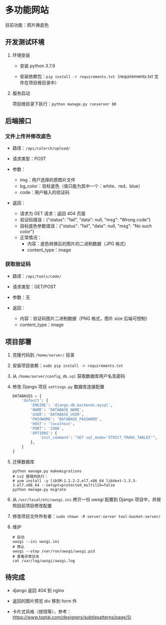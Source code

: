 # 多功能网站

目前功能：照片换底色

## 开发测试环境

1. 环境安装

   - 安装 python 3.7.9

   - 安装依赖包：`pip install -r requirements.txt`（requirements.txt 文件在项目根目录中）

2. 服务启动

   项目根目录下执行：`python manage.py runserver 80`

## 后端接口

### 文件上传并修改底色

- 路径：`/api/colorch/upload/`

- 请求类型：POST

- 参数：

  - img：用户选择的原图片文件
  - bg_color：目标底色（值只能为其中一个：white、red、blue）
  - code：用户输入的验证码

- 返回：

  - 请求为 GET 请求：返回 404 页面
  - 验证码错误：{"status": "fail", "data": null, "msg": "Wrong code"}
  - 目标底色参数错误：{"status": "fail", "data": null, "msg": "No such color"}
  - 正常情况：
    - 内容：底色转换后的图片的二进制数据（JPG 格式）
    - content_type：image

### 获取验证码

- 路径：`/api/tools/code/`

- 请求类型：GET/POST

- 参数：无

- 返回：

  - 内容：验证码图片二进制数据（PNG 格式，图片 size 后端可控制）
  - content_type：image

## 项目部署

1. 克隆代码到 `/home/server/` 目录

2. 安装项目依赖：`sudo pip install -r requirements.txt`

3. 从 `/home/server/config_db.sql` 获取数据库用户名及密码

4. 修改 Django 项目 `settings.py` 数据库连接配置

   ```python
   DATABASES = {
       'default': {
           'ENGINE': 'django.db.backends.mysql',
           'NAME': 'DATABASE_NAME',
           'USER': 'DATABASE_USER',
           'PASSWORD': 'DATABASE_PASSWORD',
           'HOST': 'localhost',
           'PORT': '3306',
           'OPTIONS': {
               'init_command': "SET sql_mode='STRICT_TRANS_TABLES'",
           },
       }
   }
   ```

5. 迁移数据库

   ```shell
   python manage.py makemigrations
   # cv2 报错则执行：
   # yum install -y libSM-1.2.2-2.el7.x86_64 libXext-1.3.3-3.el7.x86_64 --setopt=protected_multilib=false
   python manage.py migrate
   ```

6. 从 `/usr/local/etc/uwsgi.ini` 拷贝一份 uwsgi 配置到 Django 项目中，并按照目前项目修改配置

7. 修改项目文件所有者：`sudo chown -R server:server tool-basket-server/`

8. 维护

   ```shell
   # 启动
   uwsgi --ini uwsgi.ini
   # 停止
   uwsgi --stop /var/run/uwsgi/uwsgi.pid
   # 查看异常日志
   cat /var/log/uwsgi/uwsgi.log
   ```

## 待完成

- django 返回 404 到 nginx

- 返回的图片预览 div 移到 form 外

- 卡片式风格（按钮等），参考：https://www.toptal.com/designers/subtlepatterns/page/5/
